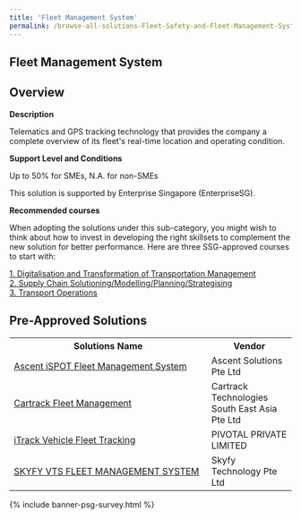 ```yaml
---
title: 'Fleet Management System'
permalink: /browse-all-solutions-Fleet-Safety-and-Fleet-Management-System/Fleet-Management-System
---
```


## Fleet Management System
## Overview

**Description**

Telematics and GPS tracking technology that provides the company a complete overview of its fleet's real-time location and operating condition.

**Support Level and Conditions**

Up to 50% for SMEs, N.A. for non-SMEs

This solution is supported by Enterprise Singapore (EnterpriseSG).

**Recommended courses**

When adopting the solutions under this sub-category, you might wish to think about how to invest in developing the right skillsets to complement the new solution for better performance. Here are three SSG-approved courses to start with:

<a href='https://sfec.enterprisejobskills.gov.sg/Course_Internet/CourseDetail.aspx?CoursesReferenceNumber=TGS-2020513528'  target='_blank' rel='noopener'>1. Digitalisation and Transformation of Transportation Management </a><br>
<a href='https://sfec.enterprisejobskills.gov.sg/Course_Internet/CourseDetail.aspx?CoursesReferenceNumber=TGS-2020503586'  target='_blank' rel='noopener'>2. Supply Chain Solutioning/Modelling/Planning/Strategising</a><br>
<a href='https://sfec.enterprisejobskills.gov.sg/Course_Internet/CourseDetail.aspx?CoursesReferenceNumber=TGS-2019504063'  target='_blank' rel='noopener'>3. Transport Operations</a><br>

## Pre-Approved Solutions

<table>
<tr>
<th style='width: auto;'><b>Solutions Name</b></th>
<th style='width: 30%;'><b>Vendor</b></th>
</tr>
<tr>
<td><a href='/productivity-solutions-grant/solutionrepo/201018732N-Ascnt-SPOT-Flt-MGT-Systm-G' target='_blank'>Ascent iSPOT Fleet Management System</a><br></td>
<td>Ascent Solutions Pte Ltd</td>
</tr>
<tr>
<td><a href='/productivity-solutions-grant/solutionrepo/201206280Z-Crtrck-Flt-MGT-G' target='_blank'>Cartrack Fleet Management</a><br></td>
<td>Cartrack Technologies South East Asia Pte Ltd</td>
</tr>
<tr>
<td><a href='/productivity-solutions-grant/solutionrepo/201136382G-Trck-Vhcl-Flt-Trckng-G' target='_blank'>iTrack Vehicle Fleet Tracking</a><br></td>
<td>PIVOTAL PRIVATE LIMITED</td>
</tr>
<tr>
<td><a href='/productivity-solutions-grant/solutionrepo/201316550G-SKYFY-VTS-FLEET-MANAGEMENT-SYSTEM-G' target='_blank'>SKYFY VTS FLEET MANAGEMENT SYSTEM</a><br></td>
<td>Skyfy Technology Pte Ltd</td>
</tr>
</table>

{% include banner-psg-survey.html %}
